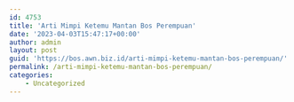 ```yaml
---
id: 4753
title: 'Arti Mimpi Ketemu Mantan Bos Perempuan'
date: '2023-04-03T15:47:17+00:00'
author: admin
layout: post
guid: 'https://bos.awn.biz.id/arti-mimpi-ketemu-mantan-bos-perempuan/'
permalink: /arti-mimpi-ketemu-mantan-bos-perempuan/
categories:
    - Uncategorized
---
```


